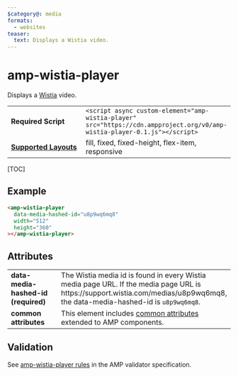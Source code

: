 ```yaml
---
$category@: media
formats:
  - websites
teaser:
  text: Displays a Wistia video.
---
```


<!---
Copyright 2018 The AMP HTML Authors. All Rights Reserved.

Licensed under the Apache License, Version 2.0 (the "License");
you may not use this file except in compliance with the License.
You may obtain a copy of the License at

      http://www.apache.org/licenses/LICENSE-2.0

Unless required by applicable law or agreed to in writing, software
distributed under the License is distributed on an "AS-IS" BASIS,
WITHOUT WARRANTIES OR CONDITIONS OF ANY KIND, either express or implied.
See the License for the specific language governing permissions and
limitations under the License.
-->

# amp-wistia-player

Displays a <a href="https://wistia.com">Wistia</a> video.

<table>
  <tr>
    <td width="40%"><strong>Required Script</strong></td>
    <td><code>&lt;script async custom-element="amp-wistia-player" src="https://cdn.ampproject.org/v0/amp-wistia-player-0.1.js">&lt;/script></code></td>
  </tr>
  <tr>
    <td class="col-fourty"><strong><a href="https://amp.dev/documentation/guides-and-tutorials/develop/style_and_layout/control_layout">Supported Layouts</a></strong></td>
    <td>fill, fixed, fixed-height, flex-item, responsive</td>
  </tr>
</table>

[TOC]

## Example

```html
<amp-wistia-player
  data-media-hashed-id="u8p9wq6mq8"
  width="512"
  height="360"
></amp-wistia-player>
```

## Attributes

<table>
  <tr>
    <td width="40%"><strong>data-media-hashed-id (required)</strong></td>
    <td>The Wistia media id is found in every Wistia media page URL. If the media page URL is https://support.wistia.com/medias/u8p9wq6mq8, the data-media-hashed-id is <code>u8p9wq6mq8</code>.</td>
  </tr>
  <tr>
    <td width="40%"><strong>common attributes</strong></td>
    <td>This element includes <a href="https://amp.dev/documentation/guides-and-tutorials/learn/common_attributes">common attributes</a> extended to AMP components.</td>
  </tr>
</table>

## Validation

See [amp-wistia-player rules](validator-amp-wistia-player.protoascii) in the AMP validator specification.
